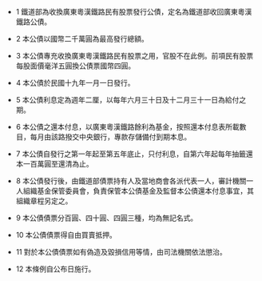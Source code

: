 * 1 鐵道部為收換廣東粵漢鐵路民有股票發行公債，定名為鐵道部收回廣東粵漢鐵路公債。

* 2 本公債以國幣二千萬圓為最高發行總額。

* 3 本公債專充收換廣東粵漢鐵路民有股票之用，官股不在此例。前項民有股票每股面價毫洋五圓換公債票國幣四圓。

* 4 本公債於民國十九年一月一日發行。

* 5 本公債利息定為週年二厘，以每年六月三十日及十二月三十一日為給付之期。

* 6 本公債之還本付息，以廣東粵漢鐵路餘利為基金，按照還本付息表所載數目，每月由該路撥交中央銀行，專款存儲備付到期本息。

* 7 本公債自發行之第一年起至第五年底止，只付利息，自第六年起每年抽籤還本一百萬圓至還清為止。

* 8 本公債發行後，由鐵道部債票持有人及當地商會各派代表一人，審計機關一人組織基金保管委員會，負責保管本公債基金及監督本公債還本付息事宜，其組織章程另定之。

* 9 本公債債票分百圓、四十圓、四圓三種，均為無記名式。

* 10 本公債債票得自由買賣抵押。

* 11 對於本公債債票如有偽造及毀損信用等情，由司法機關依法懲治。

* 12 本條例自公布日施行。

